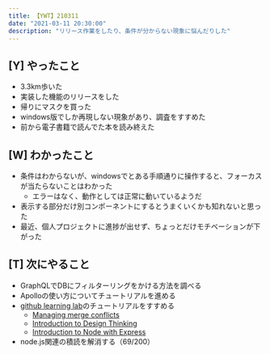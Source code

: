```yaml
---
title: 【YWT】210311
date: "2021-03-11 20:30:00"
description: "リリース作業をしたり、条件が分からない現象に悩んだりした"
---
```


## [Y] やったこと

- 3.3km歩いた
- 実装した機能のリリースをした
- 帰りにマスクを買った
- windows版でしか再現しない現象があり、調査をすすめた
- 前から電子書籍で読んでた本を読み終えた

## [W] わかったこと

- 条件はわからないが、windowsでとある手順通りに操作すると、フォーカスが当たらないことはわかった
  - エラーはなく、動作としては正常に動いているようだ
- 表示する部分だけ別コンポーネントにするとうまくいくかも知れないと思った
- 最近、個人プロジェクトに進捗が出せず、ちょっとだけモチベーションが下がった

## [T] 次にやること

- GraphQLでDBにフィルターリングをかける方法を調べる
- Apolloの使い方についてチュートリアルを進める
- [github learning lab](https://lab.github.com/githubtraining)のチュートリアルをすすめる
  - [Managing merge conflicts](https://lab.github.com/githubtraining/managing-merge-conflicts)
  - [Introduction to Design Thinking](https://lab.github.com/githubtraining/introduction-to-design-thinking)
  - [Introduction to Node with Express](https://lab.github.com/everydeveloper/introduction-to-node-with-express)
- node.js関連の積読を解消する（69/200）

<!-- https://twitter.com/camomile_cafe/status/1369998904125616130?s=20 -->
